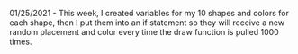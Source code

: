 01/25/2021 - This week, I created variables for my 10 shapes and colors for each shape, then I put them into an if statement so they will receive a new random placement and color every time the draw function is pulled 1000 times.